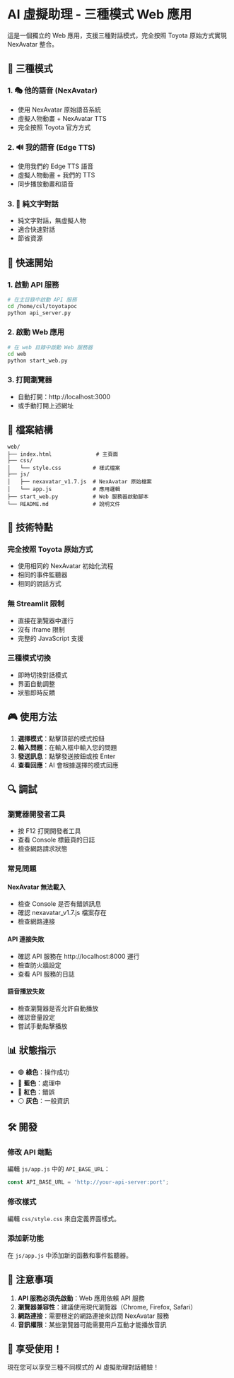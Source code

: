 # AI 虛擬助理 - 三種模式 Web 應用

這是一個獨立的 Web 應用，支援三種對話模式，完全按照 Toyota 原始方式實現 NexAvatar 整合。

## 🎯 三種模式

### 1. 🎭 他的語音 (NexAvatar)
- 使用 NexAvatar 原始語音系統
- 虛擬人物動畫 + NexAvatar TTS
- 完全按照 Toyota 官方方式

### 2. 🔊 我的語音 (Edge TTS)
- 使用我們的 Edge TTS 語音
- 虛擬人物動畫 + 我們的 TTS
- 同步播放動畫和語音

### 3. 💬 純文字對話
- 純文字對話，無虛擬人物
- 適合快速對話
- 節省資源

## 🚀 快速開始

### 1. 啟動 API 服務
```bash
# 在主目錄中啟動 API 服務
cd /home/csl/toyotapoc
python api_server.py
```

### 2. 啟動 Web 應用
```bash
# 在 web 目錄中啟動 Web 服務器
cd web
python start_web.py
```

### 3. 打開瀏覽器
- 自動打開：http://localhost:3000
- 或手動打開上述網址

## 📁 檔案結構

```
web/
├── index.html              # 主頁面
├── css/
│   └── style.css          # 樣式檔案
├── js/
│   ├── nexavatar_v1.7.js  # NexAvatar 原始檔案
│   └── app.js             # 應用邏輯
├── start_web.py           # Web 服務器啟動腳本
└── README.md              # 說明文件
```

## 🔧 技術特點

### 完全按照 Toyota 原始方式
- 使用相同的 NexAvatar 初始化流程
- 相同的事件監聽器
- 相同的說話方式

### 無 Streamlit 限制
- 直接在瀏覽器中運行
- 沒有 iframe 限制
- 完整的 JavaScript 支援

### 三種模式切換
- 即時切換對話模式
- 界面自動調整
- 狀態即時反饋

## 🎮 使用方法

1. **選擇模式**：點擊頂部的模式按鈕
2. **輸入問題**：在輸入框中輸入您的問題
3. **發送訊息**：點擊發送按鈕或按 Enter
4. **查看回應**：AI 會根據選擇的模式回應

## 🔍 調試

### 瀏覽器開發者工具
- 按 F12 打開開發者工具
- 查看 Console 標籤頁的日誌
- 檢查網路請求狀態

### 常見問題

#### NexAvatar 無法載入
- 檢查 Console 是否有錯誤訊息
- 確認 nexavatar_v1.7.js 檔案存在
- 檢查網路連接

#### API 連接失敗
- 確認 API 服務在 http://localhost:8000 運行
- 檢查防火牆設定
- 查看 API 服務的日誌

#### 語音播放失敗
- 檢查瀏覽器是否允許自動播放
- 確認音量設定
- 嘗試手動點擊播放

## 📊 狀態指示

- 🟢 **綠色**：操作成功
- 🔵 **藍色**：處理中
- 🔴 **紅色**：錯誤
- ⚪ **灰色**：一般資訊

## 🛠️ 開發

### 修改 API 端點
編輯 `js/app.js` 中的 `API_BASE_URL`：
```javascript
const API_BASE_URL = 'http://your-api-server:port';
```

### 修改樣式
編輯 `css/style.css` 來自定義界面樣式。

### 添加新功能
在 `js/app.js` 中添加新的函數和事件監聽器。

## 📝 注意事項

1. **API 服務必須先啟動**：Web 應用依賴 API 服務
2. **瀏覽器兼容性**：建議使用現代瀏覽器（Chrome, Firefox, Safari）
3. **網路連接**：需要穩定的網路連接來訪問 NexAvatar 服務
4. **音訊權限**：某些瀏覽器可能需要用戶互動才能播放音訊

## 🎉 享受使用！

現在您可以享受三種不同模式的 AI 虛擬助理對話體驗！
